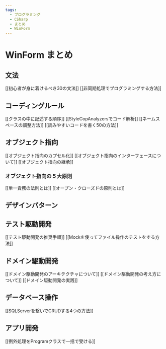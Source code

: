 ```yaml
---
tags:
  - プログラミング
  - CSharp
  - まとめ
  - WinForm
---
```


# WinForm まとめ

## 文法

[[初心者が身に着けるべき30の文法]] 
[[非同期処理でプログラミングする方法]]

## コーディングルール

[[クラスの中に記述する順序]]
[[StyleCopAnalyzersでコード解析]]
[[ネームスペースの調整方法]]
[[読みやすいコードを書く50の方法]]

## オブジェクト指向

[[オブジェクト指向のカプセル化]]
[[オブジェクト指向のインターフェースについて]]
[[オブジェクト指向の継承]]
### オブジェクト指向の５大原則

[[単一責務の法則とは]]
[[オープン・クローズドの原則とは]]

## デザインパターン

## テスト駆動開発

[[テスト駆動開発の推奨手順]]
[[Mockを使ってファイル操作のテストをする方法]]

## ドメイン駆動開発 

[[ドメイン駆動開発のアーキテクチャについて]]
[[ドメイン駆動開発の考え方について]]
[[ドメイン駆動開発の実践]]

## データベース操作

[[SQLServerを繋いでCRUDする4つの方法]]

## アプリ開発

[[例外処理をProgramクラスで一括で受ける]]